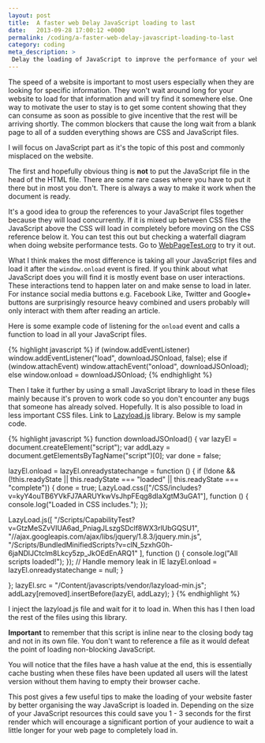 ```yaml
---
layout: post
title:  A faster web Delay JavaScript loading to last
date:   2013-09-28 17:00:12 +0000
permalink: /coding/a-faster-web-delay-javascript-loading-to-last
category: coding
meta_description: >
 Delay the loading of JavaScript to improve the performance of your website by getting the first render to show soon as possible
---
```


The speed of a website is important to most users especially when they are looking for specific information. They won't wait around long for your website to load for that information and will try find it somewhere else. One way to motivate the user to stay is to get some content showing that they can consume&nbsp;as soon as possible to give incentive&nbsp;that the rest will be arriving shortly. The common blockers that cause the long wait from a blank page to all of a sudden everything shows&nbsp;are CSS and JavaScript files.

I will focus on JavaScript part as it's the topic of this post&nbsp;and commonly misplaced on the website.&nbsp;

The first and hopefully obvious thing is&nbsp;**not** to put the JavaScript file in the head of the HTML file. There are some rare&nbsp;cases where you have to put it there but in most you don't. There is always a way to make it work when the document is ready.

It's a good idea to group the references to&nbsp;your JavaScript files together because they will load&nbsp;concurrently. If it is mixed up between CSS files&nbsp;the JavaScript above the CSS will load in completely before moving on the CSS reference below it. You can test this out but checking a waterfall diagram when doing website performance tests. Go to [WebPageTest.org][1] to try it out.

What I think makes the most difference is taking all your JavaScript files and load it after the `window.onload` event is fired. If you think about what JavaScript does you will find it is mostly event base on user interactions. These interactions tend to happen later on and make sense to load&nbsp;in later. For instance social media buttons e.g. Facebook Like, Twitter and Google+ buttons are surprisingly&nbsp;resource&nbsp;heavy combined and users probably will only interact with them after reading an article.

Here is some example code of listening for the `onload` event and calls a function to load in all your JavaScript files.

{% highlight javascript %}
if (window.addEventListener)
  window.addEventListener("load", downloadJSOnload, false);
else if (window.attachEvent)
  window.attachEvent("onload", downloadJSOnload);
else window.onload = downloadJSOnload;
{% endhighlight %}

Then I take it further by using a small JavaScript library to load in these files mainly because it's proven to work code so you don't encounter&nbsp;any bugs that someone has already solved. Hopefully.&nbsp;It is also possible to load in less important CSS files. Link to [Lazyload.js][2] library.&nbsp;Below is my sample code.

{% highlight javascript %}
function downloadJSOnload() {
 var lazyEl = document.createElement("script");
 var addLazy = document.getElementsByTagName("script")[0];
 var done = false;

 lazyEl.onload = lazyEl.onreadystatechange = function () {
  if (!done &amp;&amp; (!this.readyState || this.readyState === "loaded" || this.readyState === "complete")) {
   done = true;
   LazyLoad.css(["/CSS/includes?v=kyY4ouTB6YVkFJ7AARUYkwVsJhpFEqg8dIaXgtM3uGA1"],
    function () {
     console.log("Loaded in CSS includes.");
    });

   LazyLoad.js([
     "/Scripts/CapabilityTest?v=GtzMeSZvVIUA6ad_PniagJLszgSDclf8WX3rlUbGQSU1",
     "//ajax.googleapis.com/ajax/libs/jquery/1.8.3/jquery.min.js",
     "/Scripts/BundledMinifiedScripts?v=clN_5zxhG0h-6jaNDlJCtclm8Lkcy5zp_JkOEdEnARQ1"
     ], function () {
      console.log("All scripts loaded!");
     });
   // Handle memory leak in IE
   lazyEl.onload = lazyEl.onreadystatechange = null;
  }

 };
 lazyEl.src = "/Content/javascripts/vendor/lazyload-min.js";
 addLazy[removed].insertBefore(lazyEl, addLazy);
}
{% endhighlight %}

I inject the lazyload.js file and wait for it to load in. When this has&nbsp;I then load the rest of the files using this library.

**Important** to remember that this script is inline near to&nbsp;the closing body tag and not in its own file. You don't want to reference a file as it would defeat the point of loading&nbsp;non-blocking JavaScript.

You will notice that the files have a hash value at the end, this is essentially cache busting when these files have been updated all users will the latest version without them having to empty their browser cache.

This post gives a few useful tips to make the loading of your website faster by better organising the way JavaScript is loaded in. Depending on the size of your JavaScript resources this could save you 1 - 3 seconds for the first render which will encourage a significant&nbsp;portion of your audience to wait a little longer for your web page to completely load in.

[1]: http://www.webpagetest.org/
[2]: https://github.com/rgrove/lazyload/